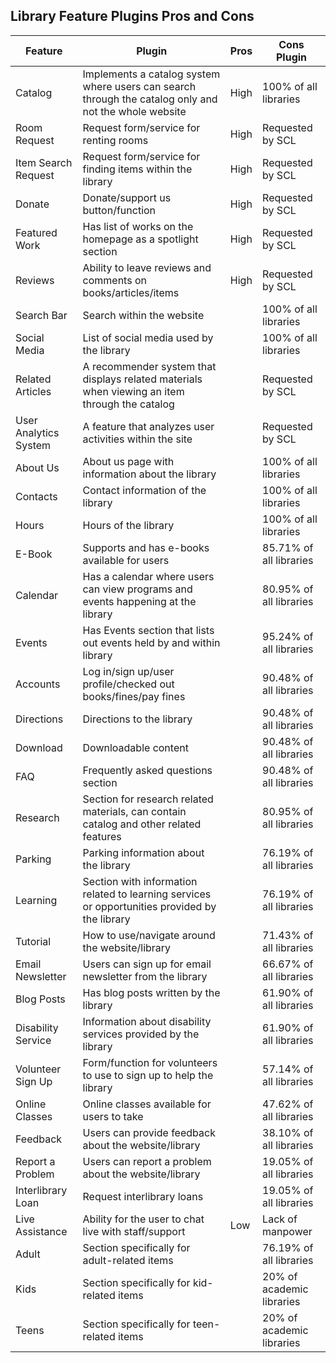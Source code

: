 ## Library Feature Plugins Pros and Cons

Feature | Plugin | Pros | Cons Plugin
--- | --- | --- | ---
Catalog | Implements a catalog system where users can search through the catalog only and not the whole website | High | 100% of all libraries | &bull; [Memphis Documents Library](https://wordpress.org/plugins/memphis-documents-library/)<br/>&bull; [WebLibrarian](https://wordpress.org/plugins/weblibrarian/)<br/>&bull; [CataBlog](https://wordpress.org/plugins/catablog/)
Room Request | Request form/service for renting rooms | High | Requested by SCL | &bull; [Contact Form 7](https://wordpress.org/plugins/contact-form-7/)<br/>&bull; [Google Forms Link](https://docs.google.com/forms/u/0/)
Item Search Request | Request form/service for finding items within the library | High | Requested by SCL | &bull; [Contact Form 7](https://wordpress.org/plugins/contact-form-7/)<br/>&bull; [Google Forms Link](https://docs.google.com/forms/u/0/)
Donate | Donate/support us button/function | High | Requested by SCL | &bull; [Give - Donation Plugin](https://wordpress.org/plugins/give/)<br/>&bull; [Charitable](https://wordpress.org/plugins/charitable/)<br/> &bull; [WordPress PayPal](https://wordpress.org/plugins/wp-paypal/)<br/>&bull; [Seamless Donations](https://wordpress.org/plugins/seamless-donations/)
Featured Work | Has list of works on the homepage as a spotlight section | High | Requested by SCL | &bull; [Code it ourselves](https://jetpack.com/support/featured-content/) <br/>&bull; [Featured Post](https://wordpress.org/plugins/featured-post/)
Reviews | Ability to leave reviews and comments on books/articles/items | High | Requested by SCL | &bull; [Site Reviews](https://wordpress.org/plugins/site-reviews/)<br/>&bull; [WP Product Review Lite](https://wordpress.org/plugins/wp-product-review/)<br/>&bull; [Review & Product Review](https://wordpress.org/plugins/review-builder/) <br/>&bull; [Memphis Documents Library](https://wordpress.org/plugins/memphis-documents-library/)
Search Bar | Search within the website | | 100% of all libraries | &bull; [Add Search to Menu](https://wordpress.org/plugins/add-search-to-menu/)<br/>&bull; [Search by Algolia](https://wordpress.org/plugins/search-by-algolia-instant-relevant-results/)<br/>&bull; [Search Everything](https://wordpress.org/plugins/search-everything/)
Social Media | List of social media used by the library | | 100% of all libraries | &bull; [Kiwi Social Share](https://wordpress.org/plugins/kiwi-social-share/)<br/>&bull; [Custom Share Button](https://wordpress.org/plugins/custom-share-buttons-with-floating-sidebar/)<br/>&bull; [Easy Social Sharing](https://wordpress.org/plugins/easy-social-sharing/)<br/>&bull; [Social Media Icons Widget - don't need to download anything](https://en.support.wordpress.com/widgets/social-media-icons-widget/)<br/>&bull; [Code it ourselves with image embedding](https://en.support.wordpress.com/add-social-media-buttons-to-your-sidebar-or-footer/)
Related Articles | A recommender system that displays related materials when viewing an item through the catalog | | Requested by SCL | &bull; [YARPP - heavy toll on resources though](https://wordpress.org/plugins/yet-another-related-posts-plugin/)<br/>&bull; [Jetpack](https://jetpack.com/?aff=561)<br/>&bull; [Related Posts for WP](https://wordpress.org/plugins/related-posts-for-wp/)<br/>&bull; [Yuzo - Related Posts](https://wordpress.org/plugins/yuzo-related-post/)
User Analytics System | A feature that analyzes user activities within the site | | Requested by SCL | &bull; [Google Analytics Dashboard for WP (GADWP)](https://wordpress.org/plugins/google-analytics-dashboard-for-wp/)<br/>&bull; [Jetpack](https://jetpack.com/?aff=561)
About Us | About us page with information about the library | | 100% of all libraries |
Contacts | Contact information of the library | | 100% of all libraries |
Hours | Hours of the library | | 100% of all libraries |
E-Book | Supports and has e-books available for users | | 85.71% of all libraries |
Calendar | Has a calendar where users can view programs and events happening at the library | | 80.95% of all libraries | &bull; [Event Organiser (Overlap/Open Source)](https://wp-event-organiser.com/)<br/>&bull; [The Events Calendar (Overlap/Open Source)](https://wordpress.org/plugins/the-events-calendar/)<br/>&bull; [Simple Calendar](https://wordpress.org/plugins/google-calendar-events/)<br/>&bull; [Booking Calendar (Overlap)](https://wordpress.org/plugins/booking/)
Events | Has Events section that lists out events held by and within library | | 95.24% of all libraries | &bull; [Event Organiser (Overlap/Open Source)](https://wp-event-organiser.com/)<br/>&bull; [Events Manager](https://wordpress.org/plugins/events-manager/)<br/>&bull; [The Events Calendar (Overlap)](https://wordpress.org/plugins/the-events-calendar/)<br/>&bull; [My Calendar](https://wordpress.org/plugins/my-calendar/)
Accounts | Log in/sign up/user profile/checked out books/fines/pay fines | | 90.48% of all libraries |
Directions | Directions to the library | | 90.48% of all libraries | &bull; [Embed Google Maps](https://wordpress.org/plugins/embed-google-map/)<br/>&bull; [Google Maps](https://en.support.wordpress.com/google-maps/)<br/>&bull; [WP Google Maps](https://wordpress.org/plugins/wp-google-maps/)
Download | Downloadable content | | 90.48% of all libraries |
FAQ | Frequently asked questions section | | 90.48% of all libraries |
Research | Section for research related materials, can contain catalog and other related features | | 80.95% of all libraries |
Parking | Parking information about the library | | 76.19% of all libraries |
Learning | Section with information related to learning services or opportunities provided by the library | | 76.19% of all libraries |
Tutorial | How to use/navigate around the website/library | | 71.43% of all libraries |
Email Newsletter | Users can sign up for email newsletter from the library | | 66.67% of all libraries | &bull; [MailPoet Newsletters](https://wordpress.org/plugins/mailpoet/)<br/>&bull; [Email Subscribers & Newsletters](https://wordpress.org/plugins/email-subscribers/)<br/>&bull; [Newsletters](https://wordpress.org/plugins/newsletters-lite/)
Blog Posts | Has blog posts written by the library | | 61.90% of all libraries |
Disability Service | Information about disability services provided by the library | | 61.90% of all libraries |
Volunteer Sign Up | Form/function for volunteers to use to sign up to help the library | | 57.14% of all libraries | &bull; [Google Forms Link](https://docs.google.com/forms/u/0/)
Online Classes | Online classes available for users to take | | 47.62% of all libraries |
Feedback | Users can provide feedback about the website/library | | 38.10% of all libraries | &bull; [Contact Form 7](https://wordpress.org/plugins/contact-form-7/)<br/>&bull; [Google Forms Link](https://docs.google.com/forms/u/0/)
Report a Problem | Users can report a problem about the website/library | | 19.05% of all libraries | &bull; [Contact Form 7](https://wordpress.org/plugins/contact-form-7/)<br/>&bull; [Google Forms Link](https://docs.google.com/forms/u/0/)
Interlibrary Loan | Request interlibrary loans | | 19.05% of all libraries |
Live Assistance | Ability for the user to chat live with staff/support | Low | Lack of manpower | &bull; [Chat - Live Chat, Support, Sales](https://wordpress.org/plugins/chats/)<br/>&bull; [Zendesk Chat](https://wordpress.org/plugins/zopim-live-chat/)<br/>&bull; [Live Chat - Live Support](https://wordpress.org/plugins/onwebchat/)
Adult | Section specifically for adult-related items | | 76.19% of all libraries |
Kids | Section specifically for kid-related items | | 20% of academic libraries |
Teens | Section specifically for teen-related items | | 20% of academic libraries |
